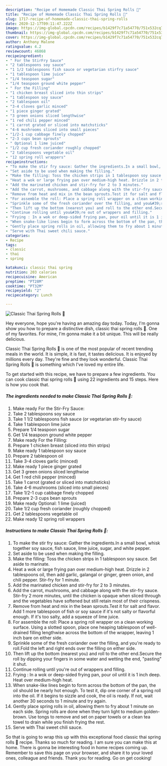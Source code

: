 ```yaml
---
description: "Recipe of Homemade Classic Thai Spring Rolls 🍴"
title: "Recipe of Homemade Classic Thai Spring Rolls 🍴"
slug: 1717-recipe-of-homemade-classic-thai-spring-rolls
date: 2020-12-17T09:11:47.222Z
image: https://img-global.cpcdn.com/recipes/b1429f7c71a54770/751x532cq70/classic-thai-spring-rolls-🍴-recipe-main-photo.jpg
thumbnail: https://img-global.cpcdn.com/recipes/b1429f7c71a54770/751x532cq70/classic-thai-spring-rolls-🍴-recipe-main-photo.jpg
cover: https://img-global.cpcdn.com/recipes/b1429f7c71a54770/751x532cq70/classic-thai-spring-rolls-🍴-recipe-main-photo.jpg
author: Anthony Malone
ratingvalue: 4.2
reviewcount: 46868
recipeingredient:
- " For the StirFry Sauce"
- "2 tablespoons soy sauce"
- "1 1/2 tablespoons fish sauce or vegetarian stirfry sauce"
- "1 tablespoon lime juice"
- "1/4 teaspoon sugar"
- "1/4 teaspoon ground white pepper"
- " For the Filling"
- "1 chicken breast sliced into thin strips"
- "1 tablespoon soy sauce"
- "2 tablespoon oil"
- "3-4 cloves garlic minced"
- "1 piece ginger grated"
- "3 green onions sliced lengthwise"
- "1 red chili pepper minced"
- "1 carrot grated or sliced into matchsticks"
- "4-6 mushrooms sliced into small pieces"
- "1/2-1 cup cabbage finely chopped"
- "2-3 cups bean sprouts"
- " Optional 1 lime juiced"
- "1/2 cup fresh coriander roughly chopped"
- "2 tablespoons vegetable oil"
- "12 spring roll wrappers"
recipeinstructions:
- "To make the stir fry sauce: Gather the ingredients.In a small bowl, whisk together soy sauce, fish sauce, lime juice, sugar, and white pepper."
- "Set aside to be used when making the filling."
- "Make the filling: Toss the chicken strips in 1 tablespoon soy sauce. Set aside to marinate."
- "Heat a wok or large frying pan over medium-high heat. Drizzle in 2 tablespoons oil, then add garlic, galangal or ginger, green onion, and chili pepper. Stir-fry for 1 minute."
- "Add the marinated chicken and stir-fry for 2 to 3 minutes."
- "Add the carrot, mushrooms, and cabbage along with the stir-fry sauce. Stir-fry 2 more minutes, until the chicken is opaque when sliced through and the vegetables have softened but still retain most of their crispness."
- "Remove from heat and mix in the bean sprouts.Test it for salt and flavor. Add 1 more tablespoon of fish or soy sauce if it&#39;s not salty or flavorful enough. If it&#39;s too salty, add a squeeze of lime juice."
- "For assemble the roll: Place a spring roll wrapper on a clean working surface. Using a slotted spoon, place one heaping tablespoon of well-drained filling lengthwise across the bottom of the wrapper, leaving 1 inch bare on either side."
- "Sprinkle some of the fresh coriander over the filling, and you&#39;re ready to roll.Fold the left and right ends over the filling on either side."
- "Then lift up the bottom (nearest you) and roll to the other end.Secure the roll by dipping your fingers in some water and wetting the end, &#34;pasting&#34; it shut."
- "Continue rolling until you&#39;re out of wrappers and filling."
- "Frying : In a wok or deep-sided frying pan, pour oil until it is 1 inch deep. Heat over medium-high heat."
- "When snake-like lines begin to form across the bottom of the pan, the oil should be nearly hot enough. To test it, dip one corner of a spring roll into the oil. If it begins to sizzle and cook, the oil is ready. If not, wait another 30 seconds to 1 minute and try again."
- "Gently place spring rolls in oil, allowing them to fry about 1 minute on each side. Spring rolls are done when they turn light to medium golden-brown. Use tongs to remove and set on paper towels or a clean tea towel to drain while you finish frying the rest."
- "Serve with Thai sweet chili sauce."
categories:
- Recipe
tags:
- classic
- thai
- spring

katakunci: classic thai spring 
nutrition: 203 calories
recipecuisine: American
preptime: "PT28M"
cooktime: "PT32M"
recipeyield: "2"
recipecategory: Lunch

---
```



![Classic Thai Spring Rolls 🍴](https://img-global.cpcdn.com/recipes/b1429f7c71a54770/751x532cq70/classic-thai-spring-rolls-🍴-recipe-main-photo.jpg)

Hey everyone, hope you're having an amazing day today. Today, I'm gonna show you how to prepare a distinctive dish, classic thai spring rolls 🍴. One of my favorites. For mine, I'm gonna make it a bit unique. This will be really delicious.

Classic Thai Spring Rolls 🍴 is one of the most popular of recent trending meals in the world. It is simple, it is fast, it tastes delicious. It is enjoyed by millions every day. They're fine and they look wonderful. Classic Thai Spring Rolls 🍴 is something which I've loved my entire life.




To get started with this recipe, we have to prepare a few ingredients. You can cook classic thai spring rolls 🍴 using 22 ingredients and 15 steps. Here is how you cook that.

<!--inarticleads1-->

##### The ingredients needed to make Classic Thai Spring Rolls 🍴:

1. Make ready  For the Stir-Fry Sauce:
1. Take 2 tablespoons soy sauce
1. Take 1 1/2 tablespoons fish sauce (or vegetarian stir-fry sauce)
1. Take 1 tablespoon lime juice
1. Prepare 1/4 teaspoon sugar
1. Get 1/4 teaspoon ground white pepper
1. Make ready  For the Filling:
1. Prepare 1 chicken breast (sliced into thin strips)
1. Make ready 1 tablespoon soy sauce
1. Prepare 2 tablespoon oil
1. Take 3-4 cloves garlic (minced)
1. Make ready 1 piece ginger grated
1. Get 3 green onions sliced lengthwise
1. Get 1 red chili pepper (minced)
1. Take 1 carrot (grated or sliced into matchsticks)
1. Take 4-6 mushrooms (sliced into small pieces)
1. Take 1/2-1 cup cabbage finely chopped
1. Prepare 2-3 cups bean sprouts
1. Make ready  Optional: 1 lime (juiced)
1. Take 1/2 cup fresh coriander (roughly chopped)
1. Get 2 tablespoons vegetable oil
1. Make ready 12 spring roll wrappers




<!--inarticleads2-->

##### Instructions to make Classic Thai Spring Rolls 🍴:

1. To make the stir fry sauce: Gather the ingredients.In a small bowl, whisk together soy sauce, fish sauce, lime juice, sugar, and white pepper.
1. Set aside to be used when making the filling.
1. Make the filling: Toss the chicken strips in 1 tablespoon soy sauce. Set aside to marinate.
1. Heat a wok or large frying pan over medium-high heat. Drizzle in 2 tablespoons oil, then add garlic, galangal or ginger, green onion, and chili pepper. Stir-fry for 1 minute.
1. Add the marinated chicken and stir-fry for 2 to 3 minutes.
1. Add the carrot, mushrooms, and cabbage along with the stir-fry sauce. Stir-fry 2 more minutes, until the chicken is opaque when sliced through and the vegetables have softened but still retain most of their crispness.
1. Remove from heat and mix in the bean sprouts.Test it for salt and flavor. Add 1 more tablespoon of fish or soy sauce if it&#39;s not salty or flavorful enough. If it&#39;s too salty, add a squeeze of lime juice.
1. For assemble the roll: Place a spring roll wrapper on a clean working surface. Using a slotted spoon, place one heaping tablespoon of well-drained filling lengthwise across the bottom of the wrapper, leaving 1 inch bare on either side.
1. Sprinkle some of the fresh coriander over the filling, and you&#39;re ready to roll.Fold the left and right ends over the filling on either side.
1. Then lift up the bottom (nearest you) and roll to the other end.Secure the roll by dipping your fingers in some water and wetting the end, &#34;pasting&#34; it shut.
1. Continue rolling until you&#39;re out of wrappers and filling.
1. Frying : In a wok or deep-sided frying pan, pour oil until it is 1 inch deep. Heat over medium-high heat.
1. When snake-like lines begin to form across the bottom of the pan, the oil should be nearly hot enough. To test it, dip one corner of a spring roll into the oil. If it begins to sizzle and cook, the oil is ready. If not, wait another 30 seconds to 1 minute and try again.
1. Gently place spring rolls in oil, allowing them to fry about 1 minute on each side. Spring rolls are done when they turn light to medium golden-brown. Use tongs to remove and set on paper towels or a clean tea towel to drain while you finish frying the rest.
1. Serve with Thai sweet chili sauce.




So that is going to wrap this up with this exceptional food classic thai spring rolls 🍴 recipe. Thanks so much for reading. I am sure you can make this at home. There is gonna be interesting food in home recipes coming up. Remember to save this page on your browser, and share it to your loved ones, colleague and friends. Thank you for reading. Go on get cooking!
